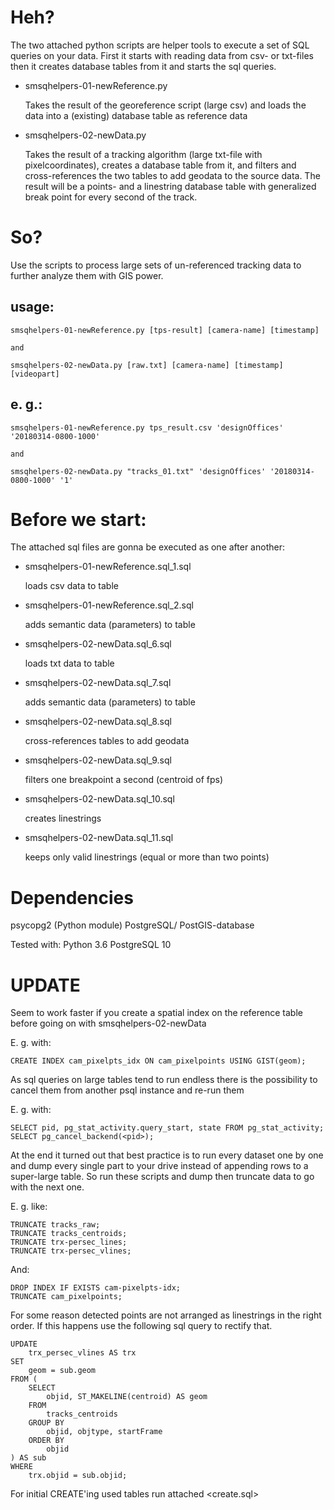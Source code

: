 # Heh?

The two attached python scripts are helper tools to execute a set of SQL queries on your data. First it starts with reading data from csv- or txt-files then it creates database tables from it and starts the sql queries.

- smsqhelpers-01-newReference.py

    Takes the result of the georeference script (large csv) and loads the data into a (existing) database table as reference data
    
- smsqhelpers-02-newData.py

    Takes the result of a tracking algorithm (large txt-file with pixelcoordinates), creates a database table from it, and filters and cross-references the two tables to add geodata to the source data. The result will be a points- and a linestring database table with generalized break point for every second of the track.

# So?

Use the scripts to process large sets of un-referenced tracking data to further analyze them with GIS power.

## usage:
    smsqhelpers-01-newReference.py [tps-result] [camera-name] [timestamp]
    
    and
    
    smsqhelpers-02-newData.py [raw.txt] [camera-name] [timestamp] [videopart]

## e. g.:
    smsqhelpers-01-newReference.py tps_result.csv 'designOffices' '20180314-0800-1000'
    
    and
    
    smsqhelpers-02-newData.py "tracks_01.txt" 'designOffices' '20180314-0800-1000' '1'

# Before we start:
The attached sql files are gonna be executed as one after another:

- smsqhelpers-01-newReference.sql_1.sql

    loads csv data to table

- smsqhelpers-01-newReference.sql_2.sql

    adds semantic data (parameters) to table
    
- smsqhelpers-02-newData.sql_6.sql

    loads txt data to table
    
- smsqhelpers-02-newData.sql_7.sql

    adds semantic data (parameters) to table
    
- smsqhelpers-02-newData.sql_8.sql

    cross-references tables to add geodata
    
- smsqhelpers-02-newData.sql_9.sql

    filters one breakpoint a second (centroid of fps)
    
- smsqhelpers-02-newData.sql_10.sql

    creates linestrings
    
- smsqhelpers-02-newData.sql_11.sql

    keeps only valid linestrings (equal or more than two points)

# Dependencies
psycopg2 (Python module)
PostgreSQL/ PostGIS-database

Tested with:
Python 3.6
PostgreSQL 10

# UPDATE
Seem to work faster if you create a spatial index on the reference table before going on with smsqhelpers-02-newData

E. g. with:
    
    CREATE INDEX cam_pixelpts_idx ON cam_pixelpoints USING GIST(geom);

As sql queries on large tables tend to run endless there is the possibility to cancel them from another psql instance and re-run them

E. g. with:
    
    SELECT pid, pg_stat_activity.query_start, state FROM pg_stat_activity;
    SELECT pg_cancel_backend(<pid>);

At the end it turned out that best practice is to run every dataset one by one and dump every single part to your drive instead of appending rows to a super-large table. So run these scripts and dump then truncate data to go with the next one.

E. g. like:

    TRUNCATE tracks_raw;
    TRUNCATE tracks_centroids;
    TRUNCATE trx-persec_lines;
    TRUNCATE trx-persec_vlines;
    
And:

    DROP INDEX IF EXISTS cam-pixelpts-idx;
    TRUNCATE cam_pixelpoints;

For some reason detected points are not arranged as linestrings in the right order. If this happens use the following sql query to rectify that.

    UPDATE 
        trx_persec_vlines AS trx 
    SET 
        geom = sub.geom 
    FROM (
        SELECT 
            objid, ST_MAKELINE(centroid) AS geom 
        FROM 
            tracks_centroids 
        GROUP BY 
            objid, objtype, startFrame 
        ORDER BY 
            objid
    ) AS sub 
    WHERE 
        trx.objid = sub.objid;
        
For initial CREATE'ing used tables run attached <create.sql>
